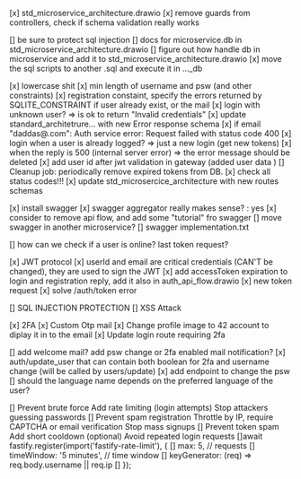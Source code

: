 [x] std_microservice_architecture.drawio
[x] remove guards from controllers, check if schema validation really works

[] be sure to protect sql injection
[] docs for microservice.db in std_microservice_architecture.drawio
[] figure out how handle db in microservice and add it to std_microservice_architecture.drawio
[x] move the sql scripts to another .sql and execute it in ..._db 

[x] lowercase shit
[x] min length of username and psw (and other constraints)
[x] registration constaint, specify the errors returned by SQLITE_CONSTRAINT if user already exist, or the mail
[x] login with unknown user? => is ok to return "Invalid credentials"
[x] update standard_architetrure... with new Error response schema
[x] if email "daddas@.com": Auth service error: Request failed with status code 400
[x] login when a user is already logged? => just a new login (get new tokens)
[x] when the reply is 500 (internal server error) => the error message should be deleted
[x] add user id after jwt validation in gateway (added user data )
[] Cleanup job: periodically remove expired tokens from DB.
[x] check all status codes!!! 
[x] update std_microsercice_architecture with new routes schemas

[x] install swagger
[x] swagger aggregator really makes sense? : yes
[x] consider to remove api flow, and add some "tutorial" fro swagger
[] move swagger in another microservice?
[] swagger implementation.txt

[] how can we check if a user is online? last token request?

[x] JWT protocol
	[x] userId and email are critical credentials (CAN'T be changed), they are used to sign the JWT
	[x] add accessToken expiration to login and registration reply, add it also in auth_api_flow.drawio
	[x] new token request
	[x] solve /auth/token error

[] SQL INJECTION PROTECTION
[] XSS Attack

[x] 2FA
	[x] Custom Otp mail
	[x] Change profile image to 42 account to diplay it in to the email
	[x] Update login route requiring 2fa

[] add welcome mail? add psw change or 2fa enabled mail notification?
[x] auth/update_user that can contain both boolean for 2fa and username change (will be called by users/update)
[x] add endpoint to change the psw
[] should the language name depends on the preferred language of the user?

[] Prevent brute force	Add rate limiting (login attempts)	Stop attackers guessing passwords
[] Prevent spam registration	Throttle by IP, require CAPTCHA or email verification	Stop mass signups
[] Prevent token spam	Add short cooldown (optional)	Avoid repeated login requests
[]await fastify.register(import('fastify-rate-limit'), {
[]   max: 5, // requests
[]   timeWindow: '5 minutes', // time window
[]   keyGenerator: (req) => req.body.username || req.ip
[] });